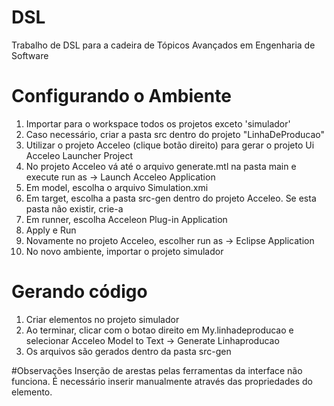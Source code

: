 # DSL
Trabalho de DSL para a cadeira de Tópicos Avançados em Engenharia de Software
# Configurando o Ambiente
1. Importar para o workspace todos os projetos exceto 'simulador'
1. Caso necessário, criar a pasta src dentro do projeto "LinhaDeProducao"
1. Utilizar o projeto Acceleo (clique botão direito) para gerar o projeto Ui Acceleo Launcher Project
1. No projeto Acceleo vá até o arquivo generate.mtl na pasta main e execute run as -> Launch Acceleo Application
  1. Em model, escolha o arquivo Simulation.xmi
  1. Em target, escolha a pasta src-gen dentro do projeto Acceleo. Se esta pasta não existir, crie-a
  1. Em runner, escolha Acceleon Plug-in Application
  1. Apply e Run
1. Novamente no projeto Acceleo, escolher run as -> Eclipse Application
1. No novo ambiente, importar o projeto simulador

# Gerando código
1. Criar elementos no projeto simulador
1. Ao terminar, clicar com o botao direito em My.linhadeproducao e selecionar Acceleo Model to Text -> Generate Linhaproducao
1. Os arquivos são gerados dentro da pasta src-gen

#Observações
Inserção de arestas pelas ferramentas da interface não funciona. É necessário inserir manualmente através das propriedades do elemento.

